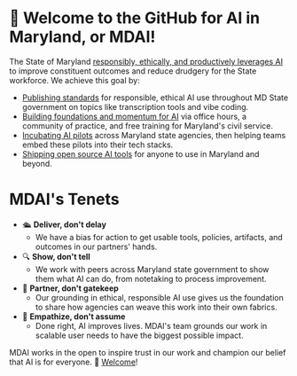 # 👋 Welcome to the GitHub for AI in Maryland, or MDAI!
The State of Maryland [responsibly, ethically, and productively leverages AI](https://doit.maryland.gov/policies/ai/Pages/maryland-responsible-ai-policy.aspx) to improve constituent outcomes and reduce drudgery for the State workforce. We achieve this goal by: 
* [Publishing standards](https://doit.maryland.gov/policies/ai/Pages/maryland-responsible-ai-policy-implementation-guidance.aspx) for responsible, ethical AI use throughout MD State government on topics like transcription tools and vibe coding.
* [Building foundations and momentum for AI](https://innovate-us.org/partner/marylanddoit) via office hours, a community of practice, and free training for Maryland's civil service.
* [Incubating AI pilots](https://doit.maryland.gov/policies/ai/Pages/maryland-AI-enablement-strategy-and-roadmap.aspx) across Maryland state agencies, then helping teams embed these pilots into their tech stacks.
* [Shipping open source AI tools](https://github.com/DoIT-Artifical-Intelligence/colab-ytt-to-docs/blob/main/Colab_YouTube_Transcription_Extractor_And_Summarizer.ipynb) for anyone to use in Maryland and beyond.

# MDAI's Tenets
* 🛳️ **Deliver, don't delay**
  * We have a bias for action to get usable tools, policies, artifacts, and outcomes in our partners' hands. 
* 🔍 **Show, don't tell**
  * We work with peers across Maryland state government to show them what AI can do, from notetaking to process improvement. 
* 🔗 **Partner, don't gatekeep**
  * Our grounding in ethical, responsible AI use gives us the foundation to share how agencies can weave this work into their own fabrics.
* 🤝 **Empathize, don't assume**
  * Done right, AI improves lives. MDAI's team grounds our work in scalable user needs to have the biggest possible impact.
 
MDAI works in the open to inspire trust in our work and champion our belief that AI is for everyone. 📧 [Welcome](AI@maryland.gov)!

<!--

**Here are some ideas to get you started:**

🙋‍♀️ A short introduction - what is your organization all about?
🌈 Contribution guidelines - how can the community get involved?
👩‍💻 Useful resources - where can the community find your docs? Is there anything else the community should know?
🍿 Fun facts - what does your team eat for breakfast?
🧙 Remember, you can do mighty things with the power of [Markdown](https://docs.github.com/github/writing-on-github/getting-started-with-writing-and-formatting-on-github/basic-writing-and-formatting-syntax)
-->
